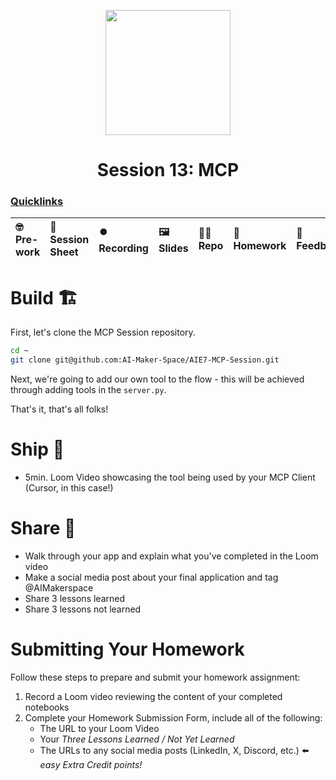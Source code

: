 <p align = "center" draggable=”false” ><img src="https://github.com/AI-Maker-Space/LLM-Dev-101/assets/37101144/d1343317-fa2f-41e1-8af1-1dbb18399719" 
     width="200px"
     height="auto"/>
</p>

## <h1 align="center" id="heading">Session 13: MCP</h1>

### [Quicklinks](https://github.com/AI-Maker-Space/AIE7/00_AIM_Quicklinks)

| 🤓 Pre-work | 📰 Session Sheet | ⏺️ Recording     | 🖼️ Slides        | 👨‍💻 Repo         | 📝 Homework      | 📁 Feedback       |
|:-----------------|:-----------------|:-----------------|:-----------------|:-----------------|:-----------------|:-----------------|


# Build 🏗️

First, let's clone the MCP Session repository.

```bash
cd ~
git clone git@github.com:AI-Maker-Space/AIE7-MCP-Session.git
```

Next, we're going to add our own tool to the flow - this will be achieved through adding tools in the `server.py`.

That's it, that's all folks!

# Ship 🚢

- 5min. Loom Video showcasing the tool being used by your MCP Client (Cursor, in this case!)

# Share 🚀
- Walk through your app and explain what you've completed in the Loom video
- Make a social media post about your final application and tag @AIMakerspace
- Share 3 lessons learned
- Share 3 lessons not learned

# Submitting Your Homework

Follow these steps to prepare and submit your homework assignment:
1. Record a Loom video reviewing the content of your completed notebooks
2. Complete your Homework Submission Form, include all of the following:
    + The URL to your Loom Video
    + Your _Three Lessons Learned / Not Yet Learned_
    + The URLs to any social media posts (LinkedIn, X, Discord, etc.) ⬅️ _easy Extra Credit points!_
